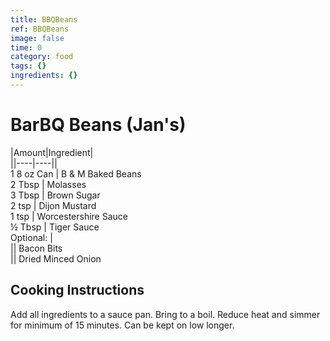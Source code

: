 ```yaml
---
title: BBQBeans
ref: BBQBeans
image: false
time: 0
category: food
tags: {}
ingredients: {}
---
```

# BarBQ Beans (Jan's)  
  
|Amount|Ingredient|  
||----|----||  
1 8 oz Can | B & M Baked Beans  
2 Tbsp | Molasses  
3 Tbsp | Brown Sugar  
2 tsp | Dijon Mustard  
1 tsp | Worcestershire Sauce  
½ Tbsp | Tiger Sauce  
Optional: |   
 || Bacon Bits  
 || Dried Minced Onion  
  
## Cooking Instructions  
Add all ingredients to a sauce pan. Bring to a boil. Reduce heat and simmer for minimum of 15 minutes. Can be kept on low longer.  
  